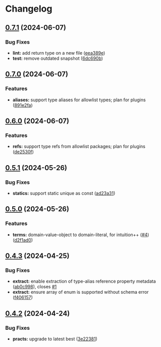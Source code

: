 # Changelog

## [0.7.1](https://github.com/ehmpathy/domain-objects-metadata/compare/v0.7.0...v0.7.1) (2024-06-07)


### Bug Fixes

* **lint:** add return type on a new file ([eea389e](https://github.com/ehmpathy/domain-objects-metadata/commit/eea389ea8a0f2bd9a8674d6ec06d98f92860cc99))
* **test:** remove outdated snapshot ([6dc690b](https://github.com/ehmpathy/domain-objects-metadata/commit/6dc690b1a6b268accc58a3ea03e6387f938abb42))

## [0.7.0](https://github.com/ehmpathy/domain-objects-metadata/compare/v0.6.0...v0.7.0) (2024-06-07)


### Features

* **aliases:** support type aliases for allowlist types; plan for plugins ([891e2fa](https://github.com/ehmpathy/domain-objects-metadata/commit/891e2fa38d41037f0ceb2721d365af398e176250))

## [0.6.0](https://github.com/ehmpathy/domain-objects-metadata/compare/v0.5.1...v0.6.0) (2024-06-07)


### Features

* **refs:** support type refs from allowlist packages; plan for plugins ([de2530f](https://github.com/ehmpathy/domain-objects-metadata/commit/de2530f6693d3f8a06e5abd116e37b84e25ea9dd))

## [0.5.1](https://github.com/ehmpathy/domain-objects-metadata/compare/v0.5.0...v0.5.1) (2024-05-26)


### Bug Fixes

* **statics:** support static unique as const ([ad23a31](https://github.com/ehmpathy/domain-objects-metadata/commit/ad23a3177c4f6afad28e8f08475f32b229355ac0))

## [0.5.0](https://github.com/ehmpathy/domain-objects-metadata/compare/v0.4.3...v0.5.0) (2024-05-26)


### Features

* **terms:** domain-value-object to domain-literal, for intuition++ ([#4](https://github.com/ehmpathy/domain-objects-metadata/issues/4)) ([d2f1ad0](https://github.com/ehmpathy/domain-objects-metadata/commit/d2f1ad0684c587cbe9e3b59b7d88a99e8b32613a))

## [0.4.3](https://github.com/ehmpathy/domain-objects-metadata/compare/v0.4.2...v0.4.3) (2024-04-25)


### Bug Fixes

* **extract:** enable extraction of type-alias reference property metadata ([ab0c998](https://github.com/ehmpathy/domain-objects-metadata/commit/ab0c99888e9114d0ba6da48f8217dd6dfd8121bc)), closes [#1](https://github.com/ehmpathy/domain-objects-metadata/issues/1)
* **extract:** ensure array of enum is supported without schema error ([f406157](https://github.com/ehmpathy/domain-objects-metadata/commit/f406157451f1d73e00354245396a9c1a429a08ca))

## [0.4.2](https://github.com/ehmpathy/domain-objects-metadata/compare/v0.4.1...v0.4.2) (2024-04-24)


### Bug Fixes

* **practs:** upgrade to latest best ([3e22381](https://github.com/ehmpathy/domain-objects-metadata/commit/3e22381cb37d15754aa290b465106346b4eb6010))
